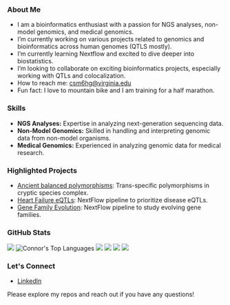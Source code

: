 ### About Me
- I am a bioinformatics enthusiast with a passion for NGS analyses, non-model genomics, and medical genomics.
- I’m currently working on various projects related to genomics and bioinformatics across human genomes (QTLS mostly).
- I’m currently learning Nextflow and excited to dive deeper into biostatistics.
- I’m looking to collaborate on exciting bioinformatics projects, especially working with QTLs and colocalization.
- How to reach me: csm6hg@virginia.edu
- Fun fact: I love to mountain bike and I am training for a half marathon.
  
### Skills
- **NGS Analyses:** Expertise in analyzing next-generation sequencing data.
- **Non-Model Genomics:** Skilled in handling and interpreting genomic data from non-model organisms.
- **Medical Genomics:** Experienced in analyzing genomic data for medical research.

### Highlighted Projects
- [Ancient balanced polymorphisms](https://github.com/connor122721/SharedPolymorphismsDaphnia): Trans-specific polymorphisms in cryptic species complex.
- [Heart Failure eQTLs](https://github.com/connor122721/nextflow_dna): NextFlow pipeline to prioritize disease eQTLs.
- [Gene Family Evolution](https://github.com/connor122721/GeneFamilyEvolution): NextFlow pipeline to study evolving gene families.

### GitHub Stats
![](http://github-profile-summary-cards.vercel.app/api/cards/profile-details?username=connor122721&theme=solarized)
![Connor's Top Languages](https://github-readme-stats.vercel.app/api/top-langs/?username=connor122721&hide=javascript,html&layout=donut&langs_count=6&theme=solarized-light)
![](http://github-profile-summary-cards.vercel.app/api/cards/repos-per-language?username=connor122721&theme=solarized&langs_count=5)
![](http://github-profile-summary-cards.vercel.app/api/cards/most-commit-language?username=connor122721&theme=solarized&langs_count=5)
![](http://github-profile-summary-cards.vercel.app/api/cards/stats?username=connor122721&theme=solarized&)
![](http://github-profile-summary-cards.vercel.app/api/cards/productive-time?username=connor122721&theme=solarized&utcOffset=-5)

### Let's Connect
- [LinkedIn](https://www.linkedin.com/in/connor-sean-murray/)

Please explore my repos and reach out if you have any questions!

